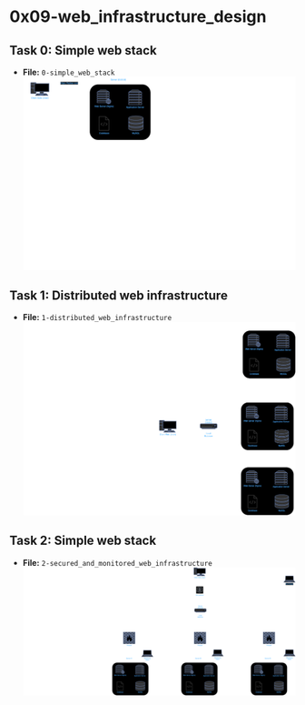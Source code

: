 # 0x09-web_infrastructure_design

## Task 0: Simple web stack
- **File:** `0-simple_web_stack` 
![alt text](server1.drawio.png)

## Task 1: Distributed web infrastructure
- **File:** `1-distributed_web_infrastructure`
![alt text](server2.drawio.png)

## Task 2: Simple web stack
- **File:** `2-secured_and_monitored_web_infrastructure`
![alt text](server3.drawio.png)
